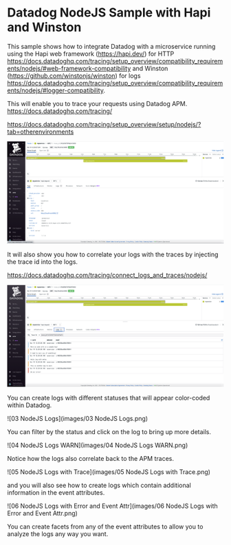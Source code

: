 # Datadog NodeJS Sample with Hapi and Winston



This sample shows how to integrate Datadog with a microservice running using the Hapi web framework (https://hapi.dev/) for HTTP https://docs.datadoghq.com/tracing/setup_overview/compatibility_requirements/nodejs/#web-framework-compatibility and Winston (https://github.com/winstonjs/winston) for logs https://docs.datadoghq.com/tracing/setup_overview/compatibility_requirements/nodejs/#logger-compatibility.

This will enable you to trace your requests using Datadog APM. https://docs.datadoghq.com/tracing/

https://docs.datadoghq.com/tracing/setup_overview/setup/nodejs/?tab=otherenvironments

![01 NodeJS APM Trace](images/01_NodeJS_APM_Trace.png)

It will also show you how to correlate your logs with the traces by injecting the trace id into the logs.

https://docs.datadoghq.com/tracing/connect_logs_and_traces/nodejs/

![02 NodeJS Traces with Logs](images/02_NodeJS_Traces_with_Logs.png)

You can create logs with different statuses that will appear color-coded within Datadog.

![03 NodeJS Logs](images/03 NodeJS Logs.png)

You can filter by the status and click on the log to bring up more details. 

![04 NodeJS Logs WARN](images/04 NodeJS Logs WARN.png)

Notice how the logs also correlate back to the APM traces. 

![05 NodeJS Logs with Trace](images/05 NodeJS Logs with Trace.png)

and you will also see how to create logs which contain additional information in the event attributes. 

![06 NodeJS Logs with Error and Event Attr](images/06 NodeJS Logs with Error and Event Attr.png)

You can create facets from any of the event attributes to allow you to analyze the logs any way you want. 